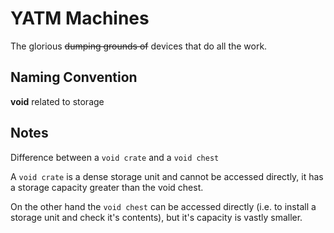 # YATM Machines

The glorious ~~dumping grounds of~~ devices that do all the work.

## Naming Convention

__void__ related to storage

## Notes

Difference between a `void crate` and a `void chest`

A `void crate` is a dense storage unit and cannot be accessed directly, it has a storage capacity greater than the void chest.

On the other hand the `void chest` can be accessed directly (i.e. to install a storage unit and check it's contents), but it's capacity is vastly smaller.
